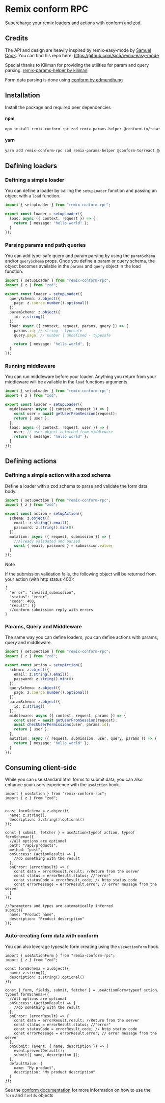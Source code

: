 # Remix conform RPC

Supercharge your remix loaders and actions with conform and zod.

## Credits

The API and design are heavily inspired by remix-easy-mode by [Samuel Cook](https://github.com/sjc5). You can find
his repo here: https://github.com/sjc5/remix-easy-mode

Special thanks to Kiliman for providing the utilities for param and query
parsing: [remix-params-helper by kiliman](https://github.com/kiliman/remix-params-helper)

Form data parsing is done using [conform by edmundhung](https://github.com/edmundhung/conform)

## Installation

Install the package and required peer dependencies

#### npm

```bash
npm install remix-conform-rpc zod remix-params-helper @conform-to/react @conform-to/zod @conform-to/dom
```

#### yarn

```bash
yarn add remix-conform-rpc zod remix-params-helper @conform-to/react @conform-to/zod @conform-to/dom
```

## Defining loaders

### Defining a simple loader

You can define a loader by calling the `setupLoader` function and passing an object with a `load` function.

```typescript
import { setupLoader } from "remix-conform-rpc";

export const loader = setupLoader({
  load: async ({ context, request }) => {
    return { message: "hello world" };
  }
});

```

### Parsing params and path queries

You can add type-safe query and param parsing by using the `paramSchema` and/or `querySchema` props.
Once you define a param or query schema, the object becomes available in the `params` and `query` object in the load
function.

```typescript
import { setupLoader } from "remix-conform-rpc";
import { z } from "zod";

export const loader = setupLoader({
  querySchema: z.object({
    page: z.coerce.number().optional()
  }),
  paramSchema: z.object({
    id: z.string()
  }),
  load: async ({ context, request, params, query }) => {
    params.id; // string - typesafe
    query.page; // number | undefined - typesafe

    return { message: "hello world", };
  }
});
```

### Running middleware

You can run middleware before your loader. Anything you return from your middleware will be available in the `load`
functions arguments.

```typescript
import { setupLoader } from "remix-conform-rpc";
import { z } from "zod";

export const loader = setupLoader({
  middleware: async ({ context, request }) => {
    const user = await getUserFromSession(request);
    return { user };
  },
  load: async ({ context, request, user }) => {
    user; // user object returned from middleware
    return { message: "hello world" };
  }
});
```

## Defining actions

### Defining a simple action with a zod schema

Define a loader with a zod schema to parse and validate the form data body.

```typescript
import { setupAction } from "remix-conform-rpc";
import { z } from "zod";

export const action = setupAction({
  schema: z.object({
    email: z.string().email(),
    password: z.string().min(8)
  }),
  mutation: async ({ request, submission }) => {
    //Already validated and parsed
    const { email, password } = submission.value;
  }
});
```

> [!NOTE]
> If the submission validation fails, the following object will be returned from your action (with http status 400):

```json5
{
  "error": "invalid_submission",
  "status": "error",
  "code": 400,
  "result": {}
  //conform submission reply with errors
}
```

### Params, Query and Middleware

The same way you can define loaders, you can define actions with params, query and middleware.

```typescript
import { setupAction } from "remix-conform-rpc";
import { z } from "zod";

export const action = setupAction({
  schema: z.object({
    email: z.string().email(),
    password: z.string().min(8)
  }),
  querySchema: z.object({
    page: z.coerce.number().optional()
  }),
  paramSchema: z.object({
    id: z.string()
  }),
  middleware: async ({ context, request, params }) => {
    const user = await getUserFromSession(request);
    await checkUserPermissions(user, params.id);
    return { user };
  },
  mutation: async ({ request, submission, user, query, params }) => {
    return { message: "hello world" };
  }
});
```

## Consuming client-side

While you can use standard html forms to submit data, you can also enhance your users experience with the `useAction`
hook.

```tsx
import { useAction } from "remix-conform-rpc";
import { z } from "zod";


const formSchema = z.object({
  name: z.string(),
  description: z.string().optional()
});

const { submit, fetcher } = useAction<typeof action, typeof formSchema>({
  //all options are optional
  path: "/api/products",
  method: "post",
  onSuccess: (actionResult) => {
    //do something with the result
  },
  onError: (errorResult) => {
    const data = errorResult.result; //Return from the server
    const status = errorResult.status; //"error"
    const statusCode = errorResult.code; // http status code
    const errorMessage = errorResult.error; // error message from the server
  }
});

//Parameters and types are automatically inferred
submit({
  name: "Product name",
  description: "Product description"
});
```

### Auto-creating form data with conform

You can also leverage typesafe form creating using the `useActionForm` hook.

```tsx
import { useActionForm } from "remix-conform-rpc";
import { z } from "zod";

const formSchema = z.object({
  name: z.string(),
  description: z.string().optional()
});

const { form, fields, submit, fetcher } = useActionForm<typeof action, typeof formSchema>({
  //All options are optional
  onSuccess: (actionResult) => {
    //do something with the result
  },
  onError: (errorResult) => {
    const data = errorResult.result; //Return from the server
    const status = errorResult.status; //"error"
    const statusCode = errorResult.code; // http status code
    const errorMessage = errorResult.error; // error message from the server
  },
  onSubmit: (event, { name, description }) => {
    event.preventDefault();
    submit({ name, description });
  },
  defaultValue: {
    name: "My product",
    description: "My product description"
  }
});
```

See the [conform documentation](https://conform.guide) for more information on how to use the `form` and
`fields` objects
